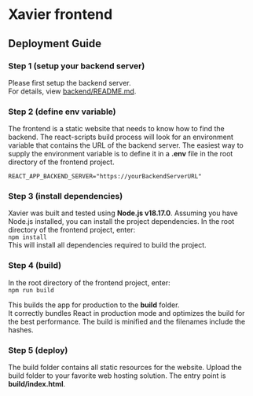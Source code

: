 # Xavier frontend

## Deployment Guide

### Step 1 (setup your backend server)
Please first setup the backend server.\
For details, view [backend/README.md](https://github.com/jefferyabbott/Xavier/blob/main/backend/README.md).

### Step 2 (define env variable)
The frontend is a static website that needs to know how to find the backend. The react-scripts build process will look for an environment variable that contains the URL of the backend server. The easiest way to supply the environment variable is to define it in a **.env** file in the root directory of the frontend project.
```
REACT_APP_BACKEND_SERVER="https://yourBackendServerURL"
```

### Step 3 (install dependencies)
Xavier was built and tested using **Node.js v18.17.0**. Assuming you have Node.js installed, you can install the project dependencies. In the root directory of the frontend project, enter:\
`npm install` \
This will install all dependencies required to build the project.

### Step 4 (build)
In the root directory of the frontend project, enter:\
`npm run build`

This builds the app for production to the **build** folder.\
It correctly bundles React in production mode and optimizes the build for the best performance. The build is minified and the filenames include the hashes.

### Step 5 (deploy)
The build folder contains all static resources for the website. Upload the build folder to your favorite web hosting solution. The entry point is **build/index.html**.